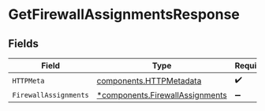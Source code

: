 # GetFirewallAssignmentsResponse


## Fields

| Field                                                                             | Type                                                                              | Required                                                                          | Description                                                                       |
| --------------------------------------------------------------------------------- | --------------------------------------------------------------------------------- | --------------------------------------------------------------------------------- | --------------------------------------------------------------------------------- |
| `HTTPMeta`                                                                        | [components.HTTPMetadata](../../models/components/httpmetadata.md)                | :heavy_check_mark:                                                                | N/A                                                                               |
| `FirewallAssignments`                                                             | [*components.FirewallAssignments](../../models/components/firewallassignments.md) | :heavy_minus_sign:                                                                | Ok                                                                                |